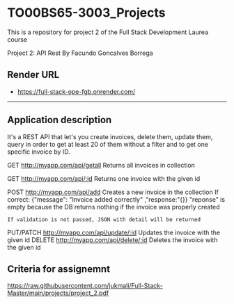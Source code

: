 # TO00BS65-3003_Projects
This is a repository for project 2 of the Full Stack Development Laurea course

Project 2: API Rest
By Facundo Goncalves Borrega

## Render URL
- https://full-stack-ope-fgb.onrender.com/

---

## Application description

It's a REST API that let's you create invoices, delete them, update them, query in order to get at least 20 of them without a filter and to get one specific invoice by ID.

GET http://myapp.com/api/getall Returns all invoices in collection

GET http://myapp.com/api/:id Returns one invoice with the given id

POST http://myapp.com/api/add Creates a new invoice in the collection
	If correct: {"message": "Invoice added correctly" ,"response:"{}}
		"reponse" is empty because the DB returns nothing if the invoice was properly created
		
	If validation is not passed, JSON with detail will be returned
	
	
PUT/PATCH http://myapp.com/api/update/:id Updates the invoice with the given id
DELETE http://myapp.com/api/delete/:id Deletes the invoice with the given id

## Criteria for assignemnt

https://raw.githubusercontent.com/jukmali/Full-Stack-Master/main/projects/project_2.pdf
